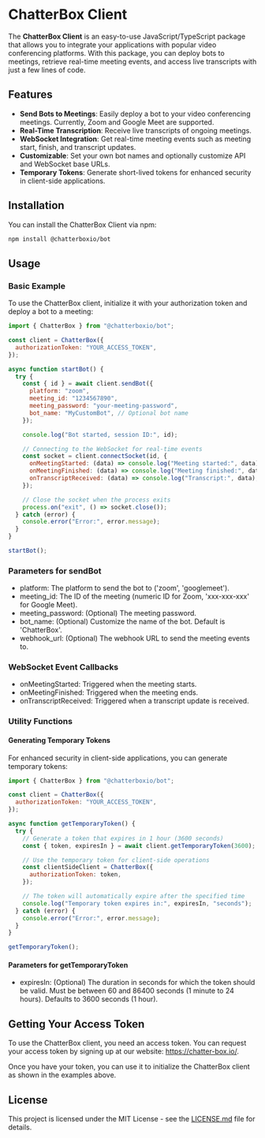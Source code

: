 # ChatterBox Client

The **ChatterBox Client** is an easy-to-use JavaScript/TypeScript package that allows you to integrate your applications with popular video conferencing platforms. With this package, you can deploy bots to meetings, retrieve real-time meeting events, and access live transcripts with just a few lines of code.

## Features

- **Send Bots to Meetings**: Easily deploy a bot to your video conferencing meetings. Currently, Zoom and Google Meet are supported.
- **Real-Time Transcription**: Receive live transcripts of ongoing meetings.
- **WebSocket Integration**: Get real-time meeting events such as meeting start, finish, and transcript updates.
- **Customizable**: Set your own bot names and optionally customize API and WebSocket base URLs.
- **Temporary Tokens**: Generate short-lived tokens for enhanced security in client-side applications.

## Installation

You can install the ChatterBox Client via npm:

```bash
npm install @chatterboxio/bot
```

## Usage

### Basic Example

To use the ChatterBox client, initialize it with your authorization token and deploy a bot to a meeting:

```javascript
import { ChatterBox } from "@chatterboxio/bot";

const client = ChatterBox({
  authorizationToken: "YOUR_ACCESS_TOKEN",
});

async function startBot() {
  try {
    const { id } = await client.sendBot({
      platform: "zoom",
      meeting_id: "1234567890",
      meeting_password: "your-meeting-password",
      bot_name: "MyCustomBot", // Optional bot name
    });

    console.log("Bot started, session ID:", id);

    // Connecting to the WebSocket for real-time events
    const socket = client.connectSocket(id, {
      onMeetingStarted: (data) => console.log("Meeting started:", data),
      onMeetingFinished: (data) => console.log("Meeting finished:", data),
      onTranscriptReceived: (data) => console.log("Transcript:", data),
    });

    // Close the socket when the process exits
    process.on("exit", () => socket.close());
  } catch (error) {
    console.error("Error:", error.message);
  }
}

startBot();
```

### Parameters for sendBot

- platform: The platform to send the bot to ('zoom', 'googlemeet').
- meeting_id: The ID of the meeting (numeric ID for Zoom, 'xxx-xxx-xxx' for Google Meet).
- meeting_password: (Optional) The meeting password.
- bot_name: (Optional) Customize the name of the bot. Default is 'ChatterBox'.
- webhook_url: (Optional) The webhook URL to send the meeting events to.

### WebSocket Event Callbacks

- onMeetingStarted: Triggered when the meeting starts.
- onMeetingFinished: Triggered when the meeting ends.
- onTranscriptReceived: Triggered when a transcript update is received.

### Utility Functions

#### Generating Temporary Tokens

For enhanced security in client-side applications, you can generate temporary tokens:

```javascript
import { ChatterBox } from "@chatterboxio/bot";

const client = ChatterBox({
  authorizationToken: "YOUR_ACCESS_TOKEN",
});

async function getTemporaryToken() {
  try {
    // Generate a token that expires in 1 hour (3600 seconds)
    const { token, expiresIn } = await client.getTemporaryToken(3600);

    // Use the temporary token for client-side operations
    const clientSideClient = ChatterBox({
      authorizationToken: token,
    });

    // The token will automatically expire after the specified time
    console.log("Temporary token expires in:", expiresIn, "seconds");
  } catch (error) {
    console.error("Error:", error.message);
  }
}

getTemporaryToken();
```

#### Parameters for getTemporaryToken

- expiresIn: (Optional) The duration in seconds for which the token should be valid. Must be between 60 and 86400 seconds (1 minute to 24 hours). Defaults to 3600 seconds (1 hour).

## Getting Your Access Token

To use the ChatterBox client, you need an access token. You can request your access token by signing up at our website: https://chatter-box.io/.

Once you have your token, you can use it to initialize the ChatterBox client as shown in the examples above.

## License

This project is licensed under the MIT License - see the [LICENSE.md](LICENSE.md) file for details.
